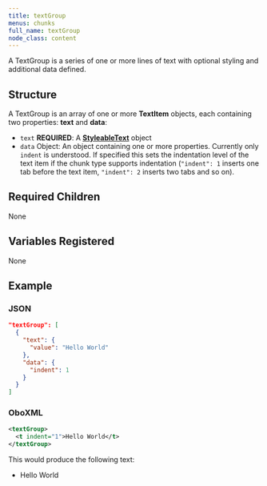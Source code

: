 ```yaml
---
title: textGroup
menus: chunks
full_name: textGroup
node_class: content
---
```

A TextGroup is a series of one or more lines of text with optional styling and additional data defined.

## Structure

A TextGroup is an array of one or more **TextItem** objects, each containing two properties: **text** and **data**:

* `text` **REQUIRED**: A [**StyleableText**](content_styleabletext.md) object
* `data` Object: An object containing one or more properties. Currently only `indent` is understood. If specified this sets the indentation level of the text item if the chunk type supports indentation (`"indent": 1` inserts one tab before the text item, `"indent": 2` inserts two tabs and so on).

## Required Children

None

## Variables Registered

None

## Example

### JSON

```json
"textGroup": [
  {
    "text": {
      "value": "Hello World"
    },
    "data": {
      "indent": 1
    }
  }
]
```

### OboXML

```xml
<textGroup>
  <t indent="1">Hello World</t>
</textGroup>
```

This would produce the following text:
* Hello World
